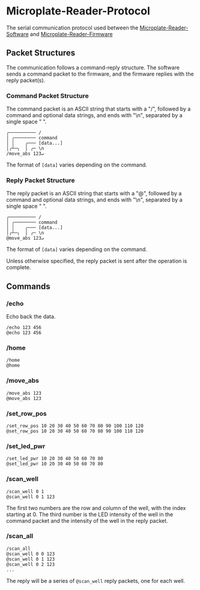 # Microplate-Reader-Protocol

The serial communication protocol used between the [Microplate-Reader-Software](https://github.com/UBC-MECH2024-Capstone-Team14/Microplate-Reader-Software) and [Microplate-Reader-Firmware](https://github.com/UBC-MECH2024-Capstone-Team14/Microplate-Reader-Hardware)

## Packet Structures

The communication follows a command-reply structure. The software sends a command packet to the firmware, and the firmware replies with the reply packet(s).

### Command Packet Structure

The command packet is an ASCII string that starts with a "/", followed by a command and optional data strings, and ends with "\n", separated by a single space " ".

```
╭────────── /
│ ╭──────── command
│ │    ╭─── [data...]
│╭┴─╮  │ ╭─ \n
/move_abs 123↵
```

The format of `[data]` varies depending on the command.

### Reply Packet Structure

The reply packet is an ASCII string that starts with a "@", followed by a command and optional data strings, and ends with "\n", separated by a single space " ".

```
╭────────── /
│ ╭──────── command
│ │    ╭─── [data...]
│╭┴─╮  │ ╭─ \n
@move_abs 123↵
```

The format of `[data]` varies depending on the command.

Unless otherwise specified, the reply packet is sent after the operation is complete.

## Commands

### /echo

Echo back the data.

```
/echo 123 456
@echo 123 456
```

### /home

```
/home
@home
```

### /move_abs

```
/move_abs 123
@move_abs 123
```

<!-- ### /move_rel

```
/move_rel -123
@move_rel -123
``` -->

### /set_row_pos

```
/set_row_pos 10 20 30 40 50 60 70 80 90 100 110 120
@set_row_pos 10 20 30 40 50 60 70 80 90 100 110 120
```

### /set_led_pwr

```
/set_led_pwr 10 20 30 40 50 60 70 80
@set_led_pwr 10 20 30 40 50 60 70 80
```

### /scan_well

```
/scan_well 0 1
@scan_well 0 1 123
```

The first two numbers are the row and column of the well, with the index starting at 0. The third number is the LED intensity of the well in the command packet and the intensity of the well in the reply packet.

### /scan_all

```
/scan_all
@scan_well 0 0 123
@scan_well 0 1 123
@scan_well 0 2 123
...
```

The reply will be a series of `@scan_well` reply packets, one for each well.

